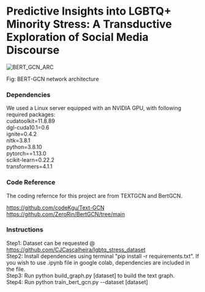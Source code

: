 
# Predictive Insights into LGBTQ+ Minority Stress: A Transductive Exploration of Social Media Discourse

![BERT_GCN_ARC](https://github.com/chapagaisa/transductive/assets/46834070/4b0b01f8-3962-4d4e-b71e-53eba6a80bab)

  Fig: BERT-GCN network architecture

  
### Dependencies
We used a Linux server equipped with an NVIDIA GPU, with following required packages: <br>
cudatoolkit=11.8.89 <br>
dgl-cuda10.1=0.6 <br>
ignite=0.4.2 <br>
nltk=3.8.1 <br>
python=3.8.10 <br>
pytorch==1.13.0 <br>
scikit-learn=0.22.2 <br>
transformers=4.1.1 <br>

### Code Reference
The coding refernce for this project are from TEXTGCN and BertGCN. 

https://github.com/codeKgu/Text-GCN        <br>
https://github.com/ZeroRin/BertGCN/tree/main


### Instructions
Step1: Dataset can be requested @ https://github.com/CJCascalheira/lgbtq_stress_dataset <br>
Step2: Install dependencies using terminal "pip install -r requirements.txt". If you wish to use .ipynb file in google colab, dependencies are included in the file. <br>
Step3: Run python build_graph.py [dataset] to build the text graph. <br>
Step4: Run python train_bert_gcn.py --dataset [dataset] 

